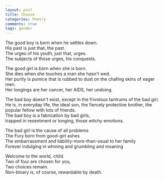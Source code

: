 ```yaml
---
layout: post
title: Choose
categories: Poetry
comments: true
tags: gender
---
```


The good boy is born when he settles down.  
His past is just that, the past.  
The urges of his youth, just that, urges.  
The subjects of those urges, his conquests.  

The good girl is born when she is born.  
She dies when she touches a man she hasn't wed.  
Her purity is pumice that is rubbed to dust on the chafing skins of eager men.  
Her longings are her cancer, her AIDS, her undoing.  

The bad boy doesn't exist, except in the frivolous tantrums of the bad girl.  
He is, in everyday life, the ideal son, the fiercely protective brother, the popular fellow with lots of friends.  
The bad boy is a fabrication by bad girls,  
trapped in resentment or longing, those witchy emotions.  

The bad girl is the cause of all problems  
The Fury born from good-girl ashes  
The embarrassment and liability-more-than-usual to her family  
Forever indulging in whining and grumbling and moaning  

Welcome to the world, child.  
Two of four are chosen for you,  
Two choices remain.  
Non-binary is, of course, rewardable by death.  
